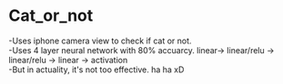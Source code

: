 # Cat_or_not

-Uses iphone camera view to check if cat or not. <br/>
-Uses 4 layer neural network with 80% accuarcy. linear-> linear/relu -> linear/relu -> linear -> activation <br/>
-But in actuality, it's not too effective. ha ha xD <br/>
